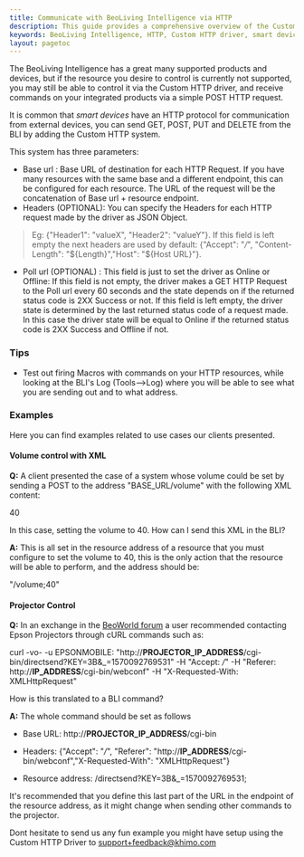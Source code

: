 ```yaml
---
title: Communicate with BeoLiving Intelligence via HTTP
description: This guide provides a comprehensive overview of the Custom HTTP driver in BeoLiving Intelligence, enabling you to control smart devices not natively supported by the system. Learn how to configure the driver, send various HTTP requests (GET, POST, PUT, DELETE), and integrate external systems with your BeoLiving Intelligence setup for enhanced control and customization.
keywords: BeoLiving Intelligence, HTTP, Custom HTTP driver, smart devices, integration, GET, POST, PUT, DELETE, automation, customization, external systems
layout: pagetoc
---
```


The BeoLiving Intelligence has a great many supported products and devices, but if the resource you desire to control is currently not supported, you may still be able to control it via the Custom HTTP driver, and receive commands on your integrated products via a simple POST HTTP request.

It is common that _smart devices_ have an HTTP protocol for communication from external devices, you can send GET, POST, PUT and DELETE from the BLI by adding the Custom HTTP system.

This system has three parameters:
- Base url : Base URL of destination for each HTTP Request. If you have many resources with the same base and a different endpoint, this can be configured for each resource. The URL of the request will be the concatenation of Base url + resource endpoint.
- Headers (OPTIONAL): You can specify the Headers for each HTTP request made by the driver as JSON Object.
 > Eg: {"Header1": "valueX", "Header2": "valueY"}. If this field is left empty the next headers are used by default: {"Accept": "*/*", "Content-Length": "${Length}","Host": "${Host URL}"}.
- Poll url (OPTIONAL) : This field is just to set the driver as Online or Offline: If this field is not empty, the driver makes a GET HTTP Request to the Poll url every 60 seconds and the state depends on if the returned status code is 2XX Success or not. If this field is left empty, the driver state is determined by the last returned status code of a request made. In this case the driver state will be equal to Online if the returned status code is 2XX Success and Offline if not.

### Tips

- Test out firing Macros with commands on your HTTP resources, while looking at the BLI's Log (Tools-->Log) where you will be able to see what you are sending out and to what address.

### Examples
Here you can find examples related to use cases our clients presented.

#### Volume control with XML

**Q:** A client presented the case of a system whose volume could be set by sending a POST to the address "BASE_URL/volume" with the following XML content:

<?xml version="1.0" ?>
<volume>40</volume>

In this case, setting the volume to 40. How can I send this XML in the BLI?

**A:** This is all set in the resource address of a resource that you must configure to set the volume to 40, this is the only action that the resource will be able to perform, and the address should be:

"/volume;<volume>40</volume>"

#### Projector Control

**Q:** In an exchange in the [BeoWorld forum](https://forum.beoworld.org/forums/p/36777/325400.aspx#325400) a user recommended contacting Epson Projectors through cURL commands such as:

curl -vo- -u EPSONMOBILE: "http://__PROJECTOR_IP_ADDRESS__/cgi-bin/directsend?KEY=3B&_=1570092769531" -H "Accept: */*" -H "Referer: http://__IP_ADDRESS__/cgi-bin/webconf" -H "X-Requested-With: XMLHttpRequest"

How is this translated to a BLI command?

**A:** The whole command should be set as follows

 - Base URL: http://__PROJECTOR_IP_ADDRESS__/cgi-bin
 - Headers: {"Accept": "*/*", "Referer": "http://__IP_ADDRESS__/cgi-bin/webconf","X-Requested-With": "XMLHttpRequest"}

 - Resource address: /directsend?KEY=3B&_=1570092769531;

It's recommended that you define this last part of the URL in the endpoint of the resource address, as it might change when sending other commands to the projector.

Dont hesitate to send us any fun example you might have setup using the Custom HTTP Driver to [support+feedback@khimo.com](support+feedback@khimo.com)
